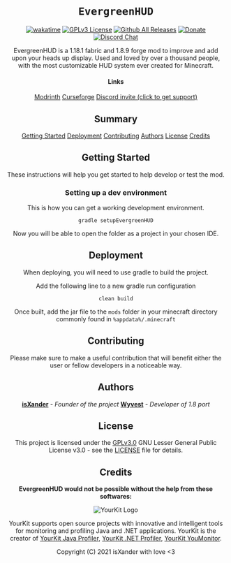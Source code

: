  <!--suppress HtmlDeprecatedAttribute -->
<div align="center">

# `EvergreenHUD`

[![wakatime](https://wakatime.com/badge/user/75903a5e-3254-43c5-b168-b082ed4dfc1b/project/14b782f8-10bf-4738-b936-e6b17b2114f8.svg)](https://wakatime.com/badge/user/75903a5e-3254-43c5-b168-b082ed4dfc1b/project/14b782f8-10bf-4738-b936-e6b17b2114f8)
[![GPLv3 License](https://img.shields.io/badge/License-GPLv3-ff3333)](https://www.gnu.org/licenses/gpl-3.0.en.html)
[![Github All Releases](https://img.shields.io/github/downloads/isXander/EvergreenHUD/total.svg?style=flat)](https://github.com/isXander/EvergreenHUD/releases)
[![Donate](https://img.shields.io/badge/donate-patreon-ff6666.svg?style=flat)](https://paypal.me/isxander)
[![Discord Chat](https://img.shields.io/discord/780023008668287017.svg)](https://short.isxander.dev/discord)

EvergreenHUD is a 1.18.1 fabric and 1.8.9 forge mod to improve and add upon your heads up display.
Used and loved by over a thousand people, with the most customizable HUD
system ever created for Minecraft.

#### Links
[Modrinth](https://modrinth.com/mod/evergreenhud)
[Curseforge](https://www.curseforge.com/minecraft/mc-mods/evergreenhud)
[Discord invite (click to get support)](https://discord.gg/AJv5ZnNT8q)

## Summary

[Getting Started](#getting-started)
[Deployment](#deployment)
[Contributing](#contributing)
[Authors](#authors)
[License](#license)
[Credits](#credits)

## Getting Started

These instructions will help you get started to help develop
or test the mod.

### Setting up a dev environment

This is how you can get a working development environment.

    gradle setupEvergreenHUD

Now you will be able to open the folder as a project in your chosen IDE.

## Deployment

When deploying, you will need to use gradle to build the project.

Add the following line to a new gradle run configuration

    clean build

Once built, add the jar file to the `mods` folder in your minecraft directory commonly found in `%appdata%/.minecraft`

## Contributing

Please make sure to make a useful contribution that will benefit either the user or fellow developers in a noticeable way.

## Authors

[**isXander**](https://github.com/isXander) - *Founder of the project*
[**Wyvest**](https://github.com/Wyvest) - *Developer of 1.8 port*

## License

This project is licensed under the [GPLv3.0](LICENSE.md)
GNU Lesser General Public License v3.0 - see the [LICENSE](LICENSE.md) file for
details.

## Credits

**EvergreenHUD would not be possible without the help from these softwares:**

![YourKit Logo](https://www.yourkit.com/images/yklogo.png)

YourKit supports open source projects with innovative and intelligent tools
for monitoring and profiling Java and .NET applications.
YourKit is the creator of
[YourKit Java Profiler](https://www.yourkit.com/java/profiler/),
[YourKit .NET Profiler](https://www.yourkit.com/.net/profiler/),
[YourKit YouMonitor](https://www.yourkit.com/youmonitor).


Copyright (C) 2021 isXander with love <3
</div>
